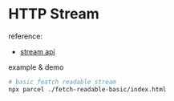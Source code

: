 # HTTP Stream

reference:

- [stream api](https://developer.mozilla.org/zh-CN/docs/Web/API/Streams_API)

example & demo

```sh
# basic featch readable stream
npx parcel ./fetch-readable-basic/index.html
```
